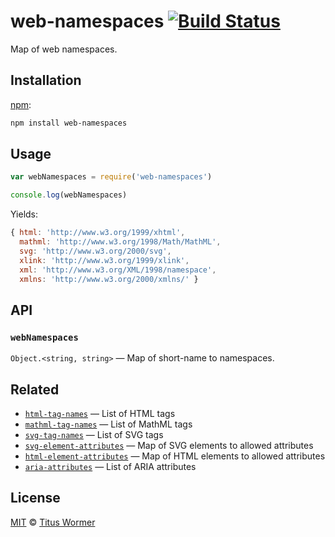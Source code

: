 # web-namespaces [![Build Status][build-badge]][build-page]

Map of web namespaces.

## Installation

[npm][]:

```bash
npm install web-namespaces
```

## Usage

```javascript
var webNamespaces = require('web-namespaces')

console.log(webNamespaces)
```

Yields:

```js
{ html: 'http://www.w3.org/1999/xhtml',
  mathml: 'http://www.w3.org/1998/Math/MathML',
  svg: 'http://www.w3.org/2000/svg',
  xlink: 'http://www.w3.org/1999/xlink',
  xml: 'http://www.w3.org/XML/1998/namespace',
  xmlns: 'http://www.w3.org/2000/xmlns/' }
```

## API

### `webNamespaces`

`Object.<string, string>` — Map of short-name to namespaces.

## Related

*   [`html-tag-names`](https://github.com/wooorm/html-tag-names)
    — List of HTML tags
*   [`mathml-tag-names`](https://github.com/wooorm/mathml-tag-names)
    — List of MathML tags
*   [`svg-tag-names`](https://github.com/wooorm/svg-tag-names)
    — List of SVG tags
*   [`svg-element-attributes`](https://github.com/wooorm/svg-element-attributes)
    — Map of SVG elements to allowed attributes
*   [`html-element-attributes`](https://github.com/wooorm/html-element-attributes)
    — Map of HTML elements to allowed attributes
*   [`aria-attributes`](https://github.com/wooorm/aria-attributes)
    — List of ARIA attributes

## License

[MIT][license] © [Titus Wormer][author]

<!-- Definition -->

[build-badge]: https://img.shields.io/travis/wooorm/web-namespaces.svg

[build-page]: https://travis-ci.org/wooorm/web-namespaces

[npm]: https://docs.npmjs.com/cli/install

[license]: license

[author]: http://wooorm.com

